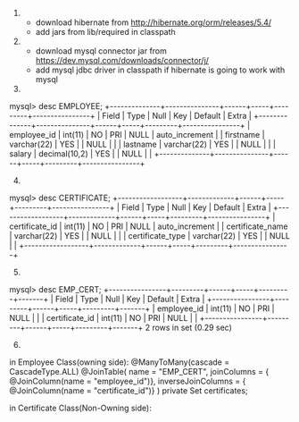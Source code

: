 1. * download hibernate from http://hibernate.org/orm/releases/5.4/
   * add jars from lib/required in classpath
2. * download mysql connector jar from https://dev.mysql.com/downloads/connector/j/
   * add mysql jdbc driver in classpath if hibernate is going to work with mysql
3.
mysql> desc EMPLOYEE;
+--------------+---------------+------+-----+---------+----------------+
| Field        | Type          | Null | Key | Default | Extra          |
+--------------+---------------+------+-----+---------+----------------+
| employee_id  | int(11)       | NO   | PRI | NULL    | auto_increment |
| firstname    | varchar(22)   | YES  |     | NULL    |                |
| lastname     | varchar(22)   | YES  |     | NULL    |                |
| salary       | decimal(10,2) | YES  |     | NULL    |                |
+--------------+---------------+------+-----+---------+----------------+


4.
mysql> desc CERTIFICATE;
+------------------+-------------+------+-----+---------+----------------+
| Field            | Type        | Null | Key | Default | Extra          |
+------------------+-------------+------+-----+---------+----------------+
| certificate_id   | int(11)     | NO   | PRI | NULL    | auto_increment |
| certificate_name | varchar(22) | YES  |     | NULL    |                |
| certificate_type | varchar(22) | YES  |     | NULL    |                |
+------------------+-------------+------+-----+---------+----------------+


5. 
mysql> desc EMP_CERT;
+----------------+---------+------+-----+---------+-------+
| Field          | Type    | Null | Key | Default | Extra |
+----------------+---------+------+-----+---------+-------+
| employee_id    | int(11) | NO   | PRI | NULL    |       |
| certificate_id | int(11) | NO   | PRI | NULL    |       |
+----------------+---------+------+-----+---------+-------+
2 rows in set (0.29 sec)


6.
in Employee Class(owning side):
    @ManyToMany(cascade = CascadeType.ALL)
    @JoinTable(
            name = "EMP_CERT",
            joinColumns = { @JoinColumn(name = "employee_id")},
            inverseJoinColumns = { @JoinColumn(name = "certificate_id")}
    )
    private Set<Certificate> certificates;

in Certificate Class(Non-Owning side):





